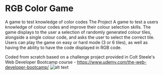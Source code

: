 # RGB Color Game
A game to test knowledge of color codes
The Project
A game to test a users knowledge of colour codes and improve their colour selection skills. The game displays to the user a selection of randomly generated colour tiles, alongside a single colour code, and asks the user to select the correct tile. Users can play the game on easy or hard mode (3 or 6 tiles), as well as having the ability to have the code displayed in RGB code.

Coded from scratch based on a challenge project provided in Colt Steele's Web Developer Bootcamp course - https://www.udemy.com/the-web-developer-bootcamp/
![alt text](https://camo.githubusercontent.com/bc559e3993af39996b45283d39b08dc6e769af20/687474703a2f2f7265732e636c6f7564696e6172792e636f6d2f6a616d65737269616c6c2f696d6167652f75706c6f61642f76313531333630353331312f636f6c6f722d67616d652d696d6167655f726d6864326b2e706e67)
